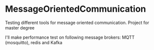# MessageOrientedCommunication
Testing different tools for message oriented communication. Project for master degree

I'll make performance test on following message brokers: MQTT (mosquitto), redis and Kafka
